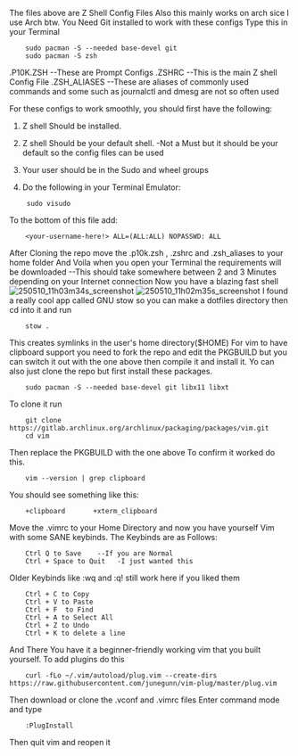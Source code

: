 The files above are Z Shell Config Files 
Also this mainly works on arch sice I use Arch btw.
You Need Git installed to work with these configs
Type this in your Terminal 

        sudo pacman -S --needed base-devel git 
        sudo pacman -S zsh
         
.P10K.ZSH      --These are Prompt Configs
.ZSHRC        --This is the main Z shell Config File
.ZSH_ALIASES  --These are aliases of commonly used commands and some such as journalctl and dmesg are not so often used
 

For these configs to work smoothly, you should first have the following:
1. Z shell Should be installed.
2. Z shell Should be your default shell.  -Not a Must but it should be your default so the config files can be used
3. Your user should be in the Sudo and wheel groups
4. Do the following in your Terminal Emulator:

        sudo visudo
   
To the bottom of this file add:

        <your-username-here!> ALL=(ALL:ALL) NOPASSWD: ALL
        
After Cloning the repo move the .p10k.zsh , .zshrc and .zsh_aliases to your home folder
And Voila when you open your Terminal the requirements will be downloaded --This should take somewhere between 2 and 3 Minutes depending on your Internet connection
Now you have a blazing fast shell![250510_11h03m34s_screenshot](https://github.com/user-attachments/assets/363efbc5-a786-47c1-bb02-4be9170230e9)
![250510_11h02m35s_screenshot](https://github.com/user-attachments/assets/e52f6a88-6548-4b7b-b600-d48bcbe5d941)
I found a really cool app called GNU stow so you can make a dotfiles directory then cd into it and run 
        
        stow .

This creates symlinks in the user's home directory($HOME)
For vim to have clipboard support you need to fork the repo and edit the PKGBUILD but you can switch it out with the one above then compile it and install it.
Yo can also just clone the repo but first install these packages.

        sudo pacman -S --needed base-devel git libx11 libxt

To clone it run

        git clone https://gitlab.archlinux.org/archlinux/packaging/packages/vim.git
        cd vim

Then replace the PKGBUILD with the one above
To confirm it worked do this. 

        vim --version | grep clipboard
        
You should see something like this:

        +clipboard       +xterm_clipboard
        
Move the .vimrc to your Home Directory and now you have yourself Vim with some SANE keybinds.
The Keybinds are as Follows:

        Ctrl Q to Save    --If you are Normal
        Ctrl + Space to Quit   -I just wanted this
        
Older Keybinds like :wq and :q! still work here if you liked them

        Ctrl + C to Copy
        Ctrl + V to Paste
        Ctrl + F  to Find 
        Ctrl + A to Select All
        Ctrl + Z to Undo 
        Ctrl + K to delete a line 
       
        
And There You have it a beginner-friendly working vim that you built yourself.
To add plugins do this

        curl -fLo ~/.vim/autoload/plug.vim --create-dirs https://raw.githubusercontent.com/junegunn/vim-plug/master/plug.vim

Then download or clone the .vconf and .vimrc files
Enter command mode and type 

        :PlugInstall

Then quit vim and reopen it




